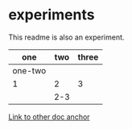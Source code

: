 # experiments
This readme is also an experiment.

one|two|three
---|---|---
one-two||
1|2|3
||2-3||

[Link to other doc anchor](OtherDoc#anchor)
